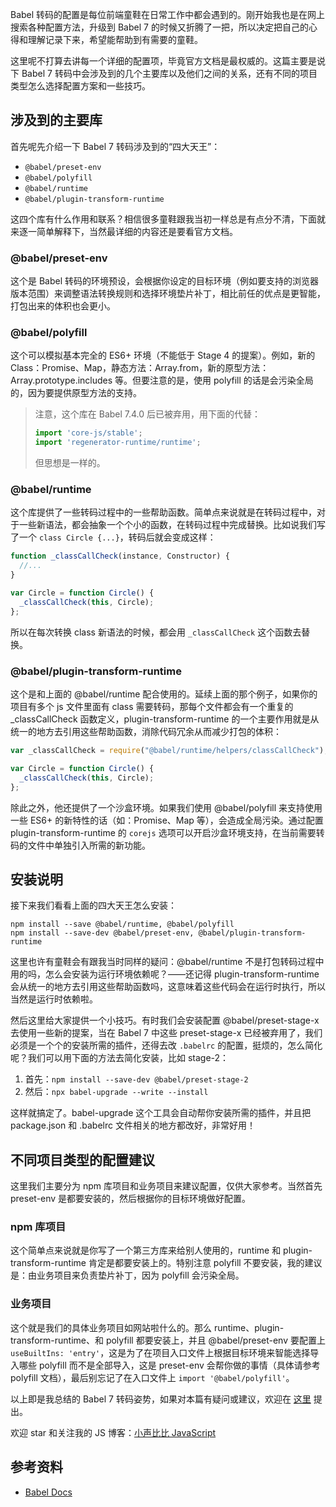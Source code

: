 Babel 转码的配置是每位前端童鞋在日常工作中都会遇到的。刚开始我也是在网上搜索各种配置方法，升级到 Babel 7 的时候又折腾了一把，所以决定把自己的心得和理解记录下来，希望能帮助到有需要的童鞋。

这里呢不打算去讲每一个详细的配置项，毕竟官方文档是最权威的。这篇主要是说下 Babel 7 转码中会涉及到的几个主要库以及他们之间的关系，还有不同的项目类型怎么选择配置方案和一些技巧。



## 涉及到的主要库

首先呢先介绍一下 Babel 7 转码涉及到的“四大天王”：

- `@babel/preset-env`
- `@babel/polyfill`
- `@babel/runtime`
- `@babel/plugin-transform-runtime`

这四个库有什么作用和联系？相信很多童鞋跟我当初一样总是有点分不清，下面就来逐一简单解释下，当然最详细的内容还是要看官方文档。



### @babel/preset-env

这个是 Babel 转码的环境预设，会根据你设定的目标环境（例如要支持的浏览器版本范围）来调整语法转换规则和选择环境垫片补丁，相比前任的优点是更智能，打包出来的体积也会更小。



### @babel/polyfill

这个可以模拟基本完全的 ES6+ 环境（不能低于 Stage 4 的提案）。例如，新的 Class：Promise、Map，静态方法：Array.from，新的原型方法：Array.prototype.includes 等。但要注意的是，使用 polyfill 的话是会污染全局的，因为要提供原型方法的支持。

> 注意，这个库在 Babel 7.4.0 后已被弃用，用下面的代替：
>
> ```javascript
> import 'core-js/stable';
> import 'regenerator-runtime/runtime';
> ```
>
> 但思想是一样的。



### @babel/runtime

这个库提供了一些转码过程中的一些帮助函数。简单点来说就是在转码过程中，对于一些新语法，都会抽象一个个小的函数，在转码过程中完成替换。比如说我们写了一个 `class Circle {...}`，转码后就会变成这样：

```javascript
function _classCallCheck(instance, Constructor) {
  //...
}

var Circle = function Circle() {
  _classCallCheck(this, Circle);
};
```

所以在每次转换 class 新语法的时候，都会用 `_classCallCheck` 这个函数去替换。



### @babel/plugin-transform-runtime

这个是和上面的 @babel/runtime 配合使用的。延续上面的那个例子，如果你的项目有多个 js 文件里面有 class 需要转码，那每个文件都会有一个重复的 _classCallCheck 函数定义，plugin-transform-runtime 的一个主要作用就是从统一的地方去引用这些帮助函数，消除代码冗余从而减少打包的体积：

```javascript
var _classCallCheck = require("@babel/runtime/helpers/classCallCheck");

var Circle = function Circle() {
  _classCallCheck(this, Circle);
};
```

除此之外，他还提供了一个沙盒环境。如果我们使用 @babel/polyfill 来支持使用一些 ES6+ 的新特性的话（如：Promise、Map 等），会造成全局污染。通过配置 plugin-transform-runtime 的 `corejs` 选项可以开启沙盒环境支持，在当前需要转码的文件中单独引入所需的新功能。



## 安装说明

接下来我们看看上面的四大天王怎么安装：

```shell
npm install --save @babel/runtime, @babel/polyfill
npm install --save-dev @babel/preset-env, @babel/plugin-transform-runtime
```

这里也许有童鞋会有跟我当时同样的疑问：@babel/runtime 不是打包转码过程中用的吗，怎么会安装为运行环境依赖呢？——还记得 plugin-transform-runtime 会从统一的地方去引用这些帮助函数吗，这意味着这些代码会在运行时执行，所以当然是运行时依赖啦。



然后这里给大家提供一个小技巧。有时我们会安装配置 @babel/preset-stage-x 去使用一些新的提案，当在 Babel 7 中这些 preset-stage-x 已经被弃用了，我们必须是一个个的安装所需的插件，还得去改 `.babelrc` 的配置，挺烦的，怎么简化呢？我们可以用下面的方法去简化安装，比如 stage-2：

1. 首先：`npm install --save-dev @babel/preset-stage-2`
2. 然后：`npx babel-upgrade --write --install`

这样就搞定了。babel-upgrade 这个工具会自动帮你安装所需的插件，并且把 package.json 和 .babelrc 文件相关的地方都改好，非常好用！



## 不同项目类型的配置建议

这里我们主要分为 npm 库项目和业务项目来建议配置，仅供大家参考。当然首先 preset-env 是都要安装的，然后根据你的目标环境做好配置。



### npm 库项目

这个简单点来说就是你写了一个第三方库来给别人使用的，runtime 和 plugin-transform-runtime 肯定是都要安装上的。特别注意 polyfill 不要安装，我的建议是：由业务项目来负责垫片补丁，因为 polyfill 会污染全局。



### 业务项目

这个就是我们的具体业务项目如网站啦什么的。那么 runtime、plugin-transform-runtime、和 polyfill 都要安装上，并且 @babel/preset-env 要配置上 `useBuiltIns: 'entry'`，这是为了在项目入口文件上根据目标环境来智能选择导入哪些 polyfill 而不是全部导入，这是 preset-env 会帮你做的事情（具体请参考 polyfill 文档），最后别忘记了在入口文件上 `import '@babel/polyfill'`。





以上即是我总结的 Babel 7 转码姿势，如果对本篇有疑问或建议，欢迎在 [这里](https://github.com/deepfunc/js-bullshit-blog/issues/4) 提出。

欢迎 star 和关注我的 JS 博客：[小声比比 JavaScript](https://github.com/deepfunc/js-bullshit-blog)



## 参考资料

- [Babel Docs](https://babeljs.io/docs/en/next/)